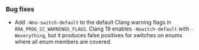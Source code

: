 ### Bug fixes

- Add `-Wno-switch-default` to the default Clang warning flags in `RRA_PROG_CC_WARNINGS_FLAGS`. Clang 19 enables `-Wswitch-default` with `-Weverything`, but it produces false positives for switches on enums where all enum members are covered.
